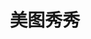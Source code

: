 ﻿---
id: 1871
title: "美图秀秀"
weight: 1871
version: "2.0.4"
updateTime: "2023-11-22T15:29:05"
debName: "http://113.24.212.22:8090/upload/file/mtxx-loongarch64-2.0.4.deb"
debSize: "117.7 MB"
command: "/opt/mtxx/mtxx.sh %U"
compatibility: 3
---
